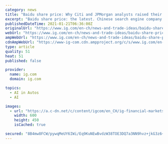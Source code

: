 ```yaml
---
category: news
title: "Baidu share price: Why Citi and JPMorgan analysts raised their price targets to US$290"
excerpt: "Baidu share price: the latest. Chinese search engine company Baidu’s share price has burgeoned roughly 19% since announcing that it would be entering the electric vehicle (EV) s"
publishedDateTime: 2021-01-21T06:36:00Z
originalUrl: "https://www.ig.com/en-ch/news-and-trade-ideas/baidu-share-price--why-citi-and-jpmorgan-analysts-raised-their-p-210121"
webUrl: "https://www.ig.com/en-ch/news-and-trade-ideas/baidu-share-price--why-citi-and-jpmorgan-analysts-raised-their-p-210121"
ampWebUrl: "https://www.ig.com/en-ch/news-and-trade-ideas/baidu-share-price--why-citi-and-jpmorgan-analysts-raised-their-p-210121.amp"
cdnAmpWebUrl: "https://www-ig-com.cdn.ampproject.org/c/s/www.ig.com/en-ch/news-and-trade-ideas/baidu-share-price--why-citi-and-jpmorgan-analysts-raised-their-p-210121.amp"
type: article
quality: 51
heat: 51
published: false

provider:
  name: ig.com
  domain: ig.com

topics:
  - AI in Autos
  - AI

images:
  - url: "https://a.c-dn.net/c/content/igcom/en_CH/ig-financial-markets/market-news-and-analysis/news/2021/01/21/baidu-share-price--why-citi-and-jpmorgan-analysts-raised-their-p/_jcr_content/ArticleImage.adaptive.620.high.png/1611210711997.png"
    width: 600
    height: 450
    isCached: true

secured: "8B4mw8FCW/pywqMeUY6IWi/Eq9KuNEwBvdzW38TOE3DQ7a3NN9hvz+jkG3z6+Ll2a8GSqr8IaRhOPc1o+/TGs5gm7dxTnxa7ryehYHIKu1mkUFgXwlYTkDPCX+oa1x5vVa4tNVPV3o6smEHRV2lAMamkQNqU2uPdzLQoY+1gEiIOeg0Wz0MwXkGofR9m4jLjBtz3Fq1sA7itmMaDVSNSlcpyigBGAd45lCQkLYzGvZngE/WvJ/d8syEbt5ByzYcQJ9bbNPhG7TJbyOgXJcXxQzPiF3IcRPaUgPh7BOuJNJsO8s/DdNS9h+ym143cglFi5/Ybdf/JJQxs6zXZTkK86phNeJYPgpX50+8WH4oGBXg=;JFkBV8QxsZSU+2S8T1yWZg=="
---
```



